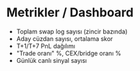 # Metrikler / Dashboard

- Toplam swap log sayısı (zincir bazında)
- Aday cüzdan sayısı, ortalama skor
- T+1/T+7 PnL dağılımı
- "Trade oranı" %, CEX/bridge oranı %
- Günlük canlı sinyal sayısı


